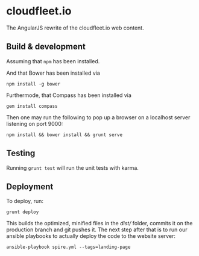 # cloudfleet.io

The AngularJS rewrite of the cloudfleet.io web content.

## Build & development

Assuming that `npm` has been installed.

And that Bower has been installed via
```
npm install -g bower
```

Furthermode, that Compass has been installed via
```
gem install compass
```

Then one may run the following to pop up a browser on a localhost server
listening on port 9000:

```
npm install && bower install && grunt serve
```

## Testing

Running `grunt test` will run the unit tests with karma.

## Deployment

To deploy, run:
```
grunt deploy
```
This builds the optimized, minified files in the *dist/* folder, commits it on
the production branch and git pushes it. The next step after that is to run
our ansible playbooks to actually deploy the code to the website server:
```
ansible-playbook spire.yml --tags=landing-page
```
